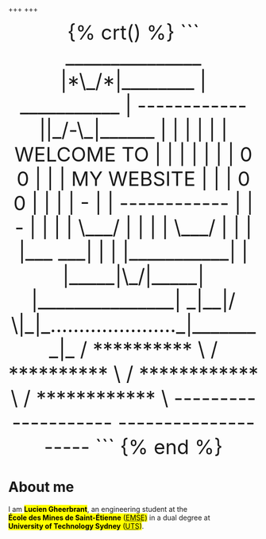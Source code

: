 +++
+++

<center style="font-size:1vmax;">
{% crt() %}
  ```
     _______________                  |*\_/*|________     
    |  ___________  |  ------------  ||_/-\_|______  |    
    | |           | | | WELCOME TO | | |           | |    
    | |   0   0   | | | MY WEBSITE | | |   0   0   | |    
    | |     -     | |  ------------  | |     -     | |    
    | |   \___/   | |                | |   \___/   | |    
    | |___     ___| |                | |___________| |    
    |_____|\_/|_____|                |_______________|    
      _|__|/ \|_|_......................_|________|_      
     / ********** \                    / ********** \     
   /  ************  \                /  ************  \   
  --------------------              --------------------  
  ```
{% end %}
</center>

# About me
I am <mark>**Lucien Gheerbrant**</mark>, an engineering student at the <mark>**École&nbsp;des&nbsp;Mines&nbsp;de&nbsp;Saint-Étienne**&nbsp;(<abbr title="École des Mines de Saint-Étienne">EMSE</abbr>)</mark> in a dual degree at <mark>**University&nbsp;of&nbsp;Technology Sydney**&nbsp;(<abbr title="University of Technology Sydney">UTS</abbr>)</mark>.